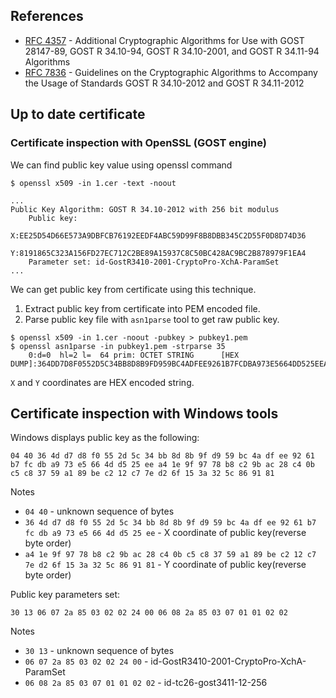 ## References

- [RFC 4357](https://datatracker.ietf.org/doc/html/rfc4357) - Additional Cryptographic Algorithms for Use with GOST 28147-89, GOST R 34.10-94, GOST R 34.10-2001, and GOST R 34.11-94 Algorithms
- [RFC 7836](https://datatracker.ietf.org/doc/html/rfc7836) - Guidelines on the Cryptographic Algorithms to Accompany the Usage of Standards GOST R 34.10-2012 and GOST R 34.11-2012

## Up to date certificate

### Certificate inspection with OpenSSL (GOST engine)

We can find public key value using openssl command

```console
$ openssl x509 -in 1.cer -text -noout

...
Public Key Algorithm: GOST R 34.10-2012 with 256 bit modulus
    Public key:
        X:EE25D54D66E573A9DBFCB76192EEDF4ABC59D99F8B8DBB345C2D55F0D8D74D36
        Y:8191865C323A156FD27EC712C2BE89A15937C8C50BC428AC9BC2B878979F1EA4
    Parameter set: id-GostR3410-2001-CryptoPro-XchA-ParamSet
...
```

We can get public key from certificate using this technique.

1. Extract public key from certificate into PEM encoded file.
2. Parse public key file with `asn1parse` tool to get raw public key.

```console
$ openssl x509 -in 1.cer -noout -pubkey > pubkey1.pem
$ openssl asn1parse -in pubkey1.pem -strparse 35
    0:d=0  hl=2 l=  64 prim: OCTET STRING      [HEX DUMP]:364DD7D8F0552D5C34BB8D8B9FD959BC4ADFEE9261B7FCDBA973E5664DD525EEA41E9F9778B8C29BAC28C40BC5C83759A189BEC212C77ED26F153A325C869181
```

`X` and `Y` coordinates are HEX encoded string.

## Certificate inspection with Windows tools

Windows displays public key as the following:

```
04 40 36 4d d7 d8 f0 55 2d 5c 34 bb 8d 8b 9f d9 59 bc 4a df ee 92 61 b7 fc db a9 73 e5 66 4d d5 25 ee a4 1e 9f 97 78 b8 c2 9b ac 28 c4 0b c5 c8 37 59 a1 89 be c2 12 c7 7e d2 6f 15 3a 32 5c 86 91 81
```

Notes

- `04 40` - unknown sequence of bytes
- `36 4d d7 d8 f0 55 2d 5c 34 bb 8d 8b 9f d9 59 bc 4a df ee 92 61 b7 fc db a9 73 e5 66 4d d5 25 ee` - X coordinate of public key(reverse byte order)
- `a4 1e 9f 97 78 b8 c2 9b ac 28 c4 0b c5 c8 37 59 a1 89 be c2 12 c7 7e d2 6f 15 3a 32 5c 86 91 81` - Y coordinate of public key(reverse byte order)

Public key parameters set:

```
30 13 06 07 2a 85 03 02 02 24 00 06 08 2a 85 03 07 01 01 02 02
```

Notes

- `30 13` - unknown sequence of bytes
- `06 07 2a 85 03 02 02 24 00` - id-GostR3410-2001-CryptoPro-XchA-ParamSet
- `06 08 2a 85 03 07 01 01 02 02` - id-tc26-gost3411-12-256
